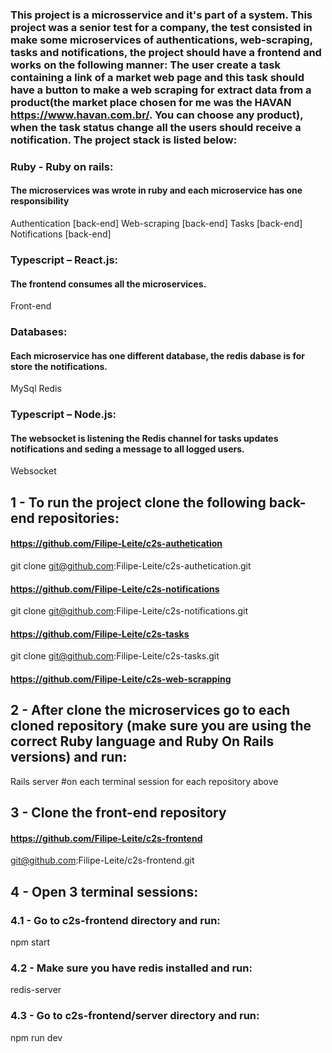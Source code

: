 ### This project is a microsservice and it's part of a system. This project was a senior test for a company, the test consisted in make some microservices of authentications, web-scraping, tasks and notifications, the project should have a frontend and works on the following manner: The user create a task containing a link of a market web page and this task should have a button to make a web scraping for extract data from a product(the market place chosen for me was the HAVAN <https://www.havan.com.br/>. You can choose any product), when the task status change all the users should receive a notification. The project stack is listed below:

### Ruby - Ruby on rails:
#### The microservices was wrote in ruby and each microservice has one responsibility

Authentication [back-end]
Web-scraping [back-end]
Tasks [back-end]
Notifications [back-end]

### Typescript – React.js:
#### The frontend consumes all the microservices.

Front-end

### Databases:
#### Each microservice has one different database, the redis dabase is for store the notifications.

MySql
Redis

### Typescript – Node.js:
#### The websocket is listening the Redis channel for tasks updates notifications and seding a message to all logged users.

Websocket

## 1 - To run the project clone the following back-end repositories:

#### https://github.com/Filipe-Leite/c2s-authetication

git clone git@github.com:Filipe-Leite/c2s-authetication.git

#### https://github.com/Filipe-Leite/c2s-notifications

git clone git@github.com:Filipe-Leite/c2s-notifications.git

#### https://github.com/Filipe-Leite/c2s-tasks

git clone git@github.com:Filipe-Leite/c2s-tasks.git

#### https://github.com/Filipe-Leite/c2s-web-scrapping

## 2 - After clone the microservices go to each cloned repository (make sure you are using the correct Ruby language and Ruby On Rails versions) and run:

Rails server #on each terminal session for each repository above

## 3 - Clone the front-end repository

#### https://github.com/Filipe-Leite/c2s-frontend

git@github.com:Filipe-Leite/c2s-frontend.git

## 4 - Open 3 terminal sessions:

### 4.1 - Go to c2s-frontend directory and run:

npm start

### 4.2 - Make sure you have redis installed and run:

redis-server

### 4.3 - Go to c2s-frontend/server directory and run:

npm run dev
